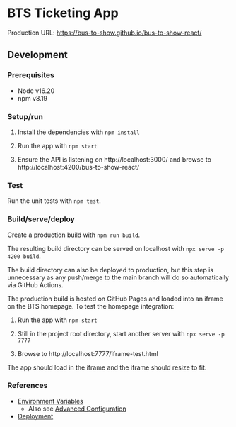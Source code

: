 # BTS Ticketing App

Production URL: https://bus-to-show.github.io/bus-to-show-react/

## Development

### Prerequisites

* Node v16.20
* npm v8.19

### Setup/run

1. Install the dependencies with `npm install`

2. Run the app with `npm start`

3. Ensure the API is listening on http://localhost:3000/ and browse to
   http://localhost:4200/bus-to-show-react/

### Test

Run the unit tests with `npm test`.

### Build/serve/deploy

Create a production build with `npm run build`.

The resulting build directory can be served on localhost with `npx serve -p 4200 build`.

The build directory can also be deployed to production, but this step is unnecessary as any
push/merge to the main branch will do so automatically via GitHub Actions.

The production build is hosted on GitHub Pages and loaded into an iframe on the BTS homepage.
To test the homepage integration:

1. Run the app with `npm start`

2. Still in the project root directory, start another server with `npx serve -p 7777`

3. Browse to http://localhost:7777/iframe-test.html

The app should load in the iframe and the iframe should resize to fit.

### References

* [Environment Variables](https://create-react-app.dev/docs/adding-custom-environment-variables/)
  * Also see [Advanced Configuration](https://create-react-app.dev/docs/advanced-configuration/)
* [Deployment](https://create-react-app.dev/docs/deployment/)
